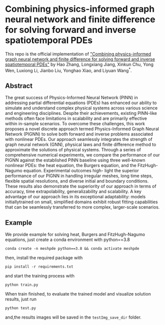 # Combining physics-informed graph neural network and finite difference for solving forward and inverse spatiotemporal PDEs

This repo is the official implementation of ["Combining physics-informed graph neural network and finite difference for solving forward and inverse spatiotemporal PDEs"](https://doi.org/10.1145/3590003.3590029) by Hao Zhang, Longxiang Jiang, Xinkun Chu, Yong Wen, Luxiong Li, Jianbo Liu, Yonghao Xiao, and Liyuan Wang$^{*}$.

## Abstract
The great success of Physics-Informed Neural Network (PINN) in addressing partial differential equations (PDEs) has enhanced our ability to simulate and understand complex physical systems across various science
and engineering disciplines. Despite their achievements, existing PINN-like methods often face limitations in scalability and are primarily effective within in-sample scenarios. To overcome these challenges, 
this work proposes a novel discrete approach termed Physics-Informed Graph Neural Network (PIGNN) to solve both forward and inverse problems associated with nonlinear PDEs. Our approach seamlessly integrates 
the strength of graph neural network (GNN), physical laws and finite difference method to approximate the solutions of physical systems. Through a series of comprehensive numerical experiments, we compare the
performance of our PIGNN against the established PINN baseline using three well-known nonlinear PDEs: the heat equation, the Burgers equation, and the FitzHugh-Nagumo equation. Experimental outcomes high-
light the superior performance of our PIGNN in handling irregular meshes, long time steps, flexible spatial resolutions, and diverse initial and boundary conditions. These results also demonstrate the superiority
of our approach in terms of accuracy, time extrapolability, generalizability and scalability. A key advantage of our approach lies in its exceptional adaptability: models initiallytrained on small, simplified domains
exhibit robust fitting capabilities that can be seamlessly transferred to more complex, larger-scale scenarios.


## Example

We provide example for solving heat, Burgers and FitzHugh-Nagumo equations, just create a conda environment with python==3.8
```
conda create -n meshpde python==3.8 && conda activate meshpde
```
then, install the required package with

```
pip install -r requirements.txt
```
and start the training process with

```
python train.py
```
When train finished, to evaluate the trained model and visualize solution results, just run 
```
python test.py
```
and,the results images will be saved in the `testImg_save_dir` folder.



